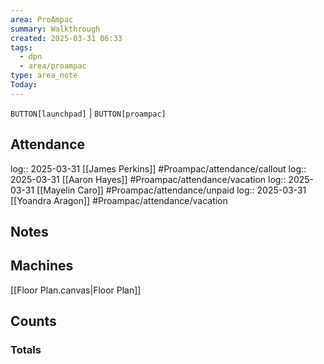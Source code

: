 ```yaml
---
area: ProAmpac
summary: Walkthrough
created: 2025-03-31 06:33
tags:
  - dpn
  - area/proampac
type: area_note
Today:
---
```

`BUTTON[launchpad]` | `BUTTON[proampac]`


## Attendance

log:: 2025-03-31 [[James Perkins]] #Proampac/attendance/callout
log:: 2025-03-31 [[Aaron Hayes]] #Proampac/attendance/vacation 
log:: 2025-03-31 [[Mayelin Caro]] #Proampac/attendance/unpaid 
log:: 2025-03-31 [[Yoandra Aragon]] #Proampac/attendance/vacation 
## Notes

## Machines

[[Floor Plan.canvas|Floor Plan]]

## Counts


### Totals

